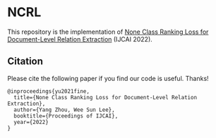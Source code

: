 
# NCRL

This repository is the implementation of [None Class Ranking Loss for Document-Level Relation Extraction](https://arxiv.org/abs/2205.00476) (IJCAI 2022).


## Citation

Please cite the following paper if you find our code is useful. Thanks!

```
@inproceedings{yu2021fine,
  title={None Class Ranking Loss for Document-Level Relation Extraction},
  author={Yang Zhou, Wee Sun Lee},
  booktitle={Proceedings of IJCAI},
  year={2022}
}
```
